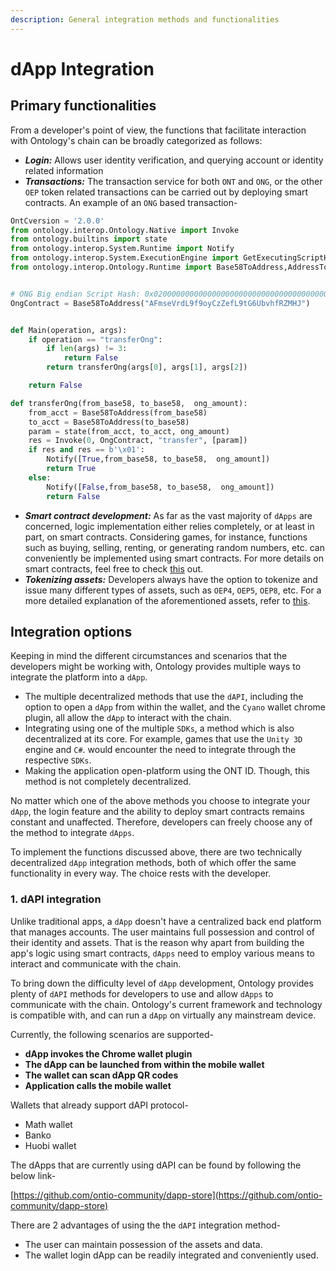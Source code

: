 ```yaml
---
description: General integration methods and functionalities
---
```


# dApp Integration

## Primary functionalities

From a developer's point of view, the functions that facilitate interaction with Ontology's chain can be broadly categorized as follows:

* _**Login:**_  Allows user identity verification, and querying account or identity related information
* _**Transactions:**_  The transaction service for both `ONT` and `ONG`, or the other `OEP` token related transactions can be carried out by deploying smart contracts. An example of an `ONG` based transaction-

```python
OntCversion = '2.0.0'
from ontology.interop.Ontology.Native import Invoke
from ontology.builtins import state
from ontology.interop.System.Runtime import Notify
from ontology.interop.System.ExecutionEngine import GetExecutingScriptHash
from ontology.interop.Ontology.Runtime import Base58ToAddress,AddressToBase58


# ONG Big endian Script Hash: 0x0200000000000000000000000000000000000000
OngContract = Base58ToAddress("AFmseVrdL9f9oyCzZefL9tG6UbvhfRZMHJ")


def Main(operation, args):
    if operation == "transferOng":
        if len(args) != 3:
            return False
        return transferOng(args[0], args[1], args[2])

    return False

def transferOng(from_base58, to_base58,  ong_amount):
    from_acct = Base58ToAddress(from_base58)
    to_acct = Base58ToAddress(to_base58)
    param = state(from_acct, to_acct, ong_amount)
    res = Invoke(0, OngContract, "transfer", [param])
    if res and res == b'\x01':
        Notify([True,from_base58, to_base58,  ong_amount])
        return True
    else:
        Notify([False,from_base58, to_base58,  ong_amount])
        return False


```

* _**Smart contract development:**_  As far as the vast majority of `dApps` are concerned, logic implementation either relies completely, or at least in part, on smart contracts. Considering games, for instance, functions such as buying, selling, renting, or generating random numbers, etc. can conveniently be implemented using smart contracts. For more details on smart contracts, feel free to check [this](../../untitled-1/smart-contract.md) out.
* _**Tokenizing assets:**_  Developers always have the option to tokenize and issue many different types of assets, such as `OEP4`, `OEP5`, `OEP8`, etc. For a more detailed explanation of the aforementioned assets, refer to [this](../../untitled-1/tokens-and-assets.md).

## Integration options

Keeping in mind the different circumstances and scenarios that the developers might be working with, Ontology provides multiple ways to integrate the platform into a `dApp`.

* The multiple decentralized methods that use the `dAPI`, including the option to open a `dApp` from within the wallet, and the `Cyano` wallet chrome plugin, all allow the `dApp` to interact with the chain.
* Integrating using one of the multiple `SDKs`,  a method which is also decentralized at its core. For example, games that use the `Unity 3D` engine and `C#`. would encounter the need to integrate through the respective `SDKs`.
* Making the application open-platform using the ONT ID. Though, this method is not completely decentralized.

No matter which one of the above methods you choose to integrate your `dApp`,  the login feature and the ability to deploy smart contracts remains constant and unaffected. Therefore, developers can freely choose any of the method to integrate `dApps`.

To implement the functions discussed above, there are two technically decentralized `dApp` integration methods, both of which offer the same functionality in every way. The choice rests with the developer.

### 1. dAPI integration 

Unlike traditional apps, a `dApp` doesn't have a centralized back end platform that manages accounts. The user maintains full possession and control of their identity and assets. That is the reason why apart from building the app's logic using smart contracts, `dApps` need to employ various means to interact and communicate with the chain.

To bring down the difficulty level of `dApp` development, Ontology provides plenty of `dAPI` methods for developers to use and allow `dApps` to communicate with the chain. Ontology's current framework and technology is compatible with, and can run a `dApp` on virtually any mainstream device.

Currently, the following scenarios are supported-

* **dApp invokes the Chrome wallet plugin**
* **The dApp can be launched from within the mobile wallet**
* **The wallet can scan dApp QR codes**
* **Application calls the mobile wallet**

Wallets that already support dAPI protocol-

* Math wallet
* Banko
* Huobi wallet

The dApps that are currently using dAPI can be found by following the below link-

[https://github.com/ontio-community/dapp-store](https://github.com/ontio-community/dapp-store)





There are 2 advantages of using the the `dAPI` integration method-

* The user can maintain possession of the assets and data.
* The wallet login dApp can be readily integrated and conveniently used.



